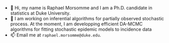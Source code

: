 - 👋 Hi, my name is Raphael Morsomme and I am a Ph.D. candidate in statistics at Duke University.
- 👀 I am working on inferential algorithms for partially observed stochastic process. At the moment, I am developping efficient DA-MCMC algorithms for fitting stochastic epidemic models to incidence data
- 📫 Email me at `raphael.morsomme@duke.edu`.

<!---
- 🌱 I’m currently learning ...
- 💞️ I’m looking to collaborate on ...
rmorsomme/rmorsomme is a ✨ special ✨ repository because its `README.md` (this file) appears on your GitHub profile.
You can click the Preview link to take a look at your changes.
--->
